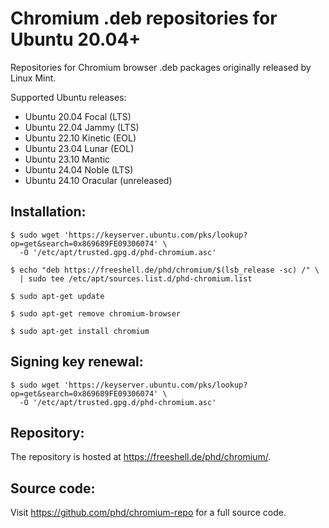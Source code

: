 Chromium .deb repositories for Ubuntu 20.04+
============================================


Repositories for Chromium browser .deb packages originally released by Linux Mint.

Supported Ubuntu releases:

  * Ubuntu 20.04 Focal (LTS)
  * Ubuntu 22.04 Jammy (LTS)
  * Ubuntu 22.10 Kinetic (EOL)
  * Ubuntu 23.04 Lunar (EOL)
  * Ubuntu 23.10 Mantic
  * Ubuntu 24.04 Noble (LTS)
  * Ubuntu 24.10 Oracular (unreleased)


Installation:
-------------

    $ sudo wget 'https://keyserver.ubuntu.com/pks/lookup?op=get&search=0x869689FE09306074' \
      -O '/etc/apt/trusted.gpg.d/phd-chromium.asc'

    $ echo "deb https://freeshell.de/phd/chromium/$(lsb_release -sc) /" \
      | sudo tee /etc/apt/sources.list.d/phd-chromium.list

    $ sudo apt-get update

    $ sudo apt-get remove chromium-browser

    $ sudo apt-get install chromium


Signing key renewal:
--------------------

    $ sudo wget 'https://keyserver.ubuntu.com/pks/lookup?op=get&search=0x869689FE09306074' \
      -O '/etc/apt/trusted.gpg.d/phd-chromium.asc'


Repository:
-----------

The repository is hosted at https://freeshell.de/phd/chromium/.


Source code:
------------

Visit https://github.com/phd/chromium-repo for a full source code.
